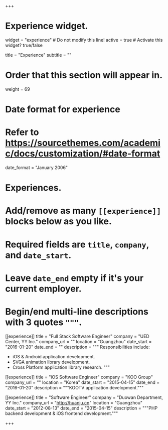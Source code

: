 +++
# Experience widget.
widget = "experience"  # Do not modify this line!
active = true  # Activate this widget? true/false

title = "Experience"
subtitle = ""

# Order that this section will appear in.
weight = 69

# Date format for experience
#   Refer to https://sourcethemes.com/academic/docs/customization/#date-format
date_format = "January 2006"

# Experiences.
#   Add/remove as many `[[experience]]` blocks below as you like.
#   Required fields are `title`, `company`, and `date_start`.
#   Leave `date_end` empty if it's your current employer.
#   Begin/end multi-line descriptions with 3 quotes `"""`.
[[experience]]
  title = "Full Stack Software Engineer"
  company = "UED Center, YY Inc."
  company_url = ""
  location = "Guangzhou"
  date_start = "2016-01-20"
  date_end = ""
  description = """
  Responsibilities include:
  
  * iOS & Android application development.
  * SVGA animation library development.
  * Cross Platform application library research.
  """

[[experience]]
  title = "iOS Software Engineer"
  company = "KOO Group"
  company_url = ""
  location = "Korea"
  date_start = "2015-04-15"
  date_end = "2016-01-20"
  description = """KOOTV application development."""

[[experience]]
  title = "Software Engineer"
  company = "Duowan Department, YY Inc."
  company_url = "http://huanju.cn"
  location = "Guangzhou"
  date_start = "2012-08-13"
  date_end = "2015-04-15"
  description = """PHP backend development & iOS frontend development."""

+++
